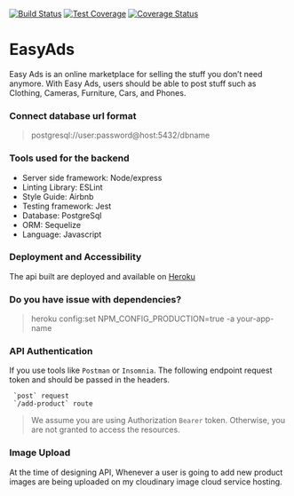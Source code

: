 [![Build Status](https://travis-ci.org/NiyongaboEric/EasyAds.svg?branch=develop)](https://travis-ci.org/NiyongaboEric/EasyAds) [![Test Coverage](https://api.codeclimate.com/v1/badges/e46595e319f7557cd0dc/test_coverage)](https://codeclimate.com/github/NiyongaboEric/EasyAds/test_coverage) [![Coverage Status](https://coveralls.io/repos/github/NiyongaboEric/EasyAds/badge.svg?branch=develop)](https://coveralls.io/github/NiyongaboEric/EasyAds?branch=develop)

# EasyAds
Easy Ads is an online marketplace for selling the stuff you don’t need anymore. With Easy Ads, users should be able to post stuff such as Clothing, Cameras, Furniture, Cars, and Phones.

### Connect database url format
> postgresql://user:password@host:5432/dbname

### Tools used for the backend
- Server side framework: Node/express
- Linting Library: ESLint
- Style Guide: Airbnb
- Testing framework: Jest
- Database: PostgreSql
- ORM: Sequelize
- Language: Javascript

### Deployment and Accessibility
The api built are deployed and available on [Heroku](https://easyadapp.herokuapp.com/)

### Do you have issue with dependencies?
> heroku config:set NPM_CONFIG_PRODUCTION=true -a your-app-name


### API Authentication

If you use tools like `Postman` or `Insomnia`. The following endpoint request token and should be passed in the headers.

 ```
  `post` request
  `/add-product` route
```

> We assume you are using Authorization `Bearer` token. Otherwise, you are not granted to access the resources.

### Image Upload
At the time of designing API, Whenever a user is going to add new product images are being uploaded on my cloudinary image cloud service hosting.
